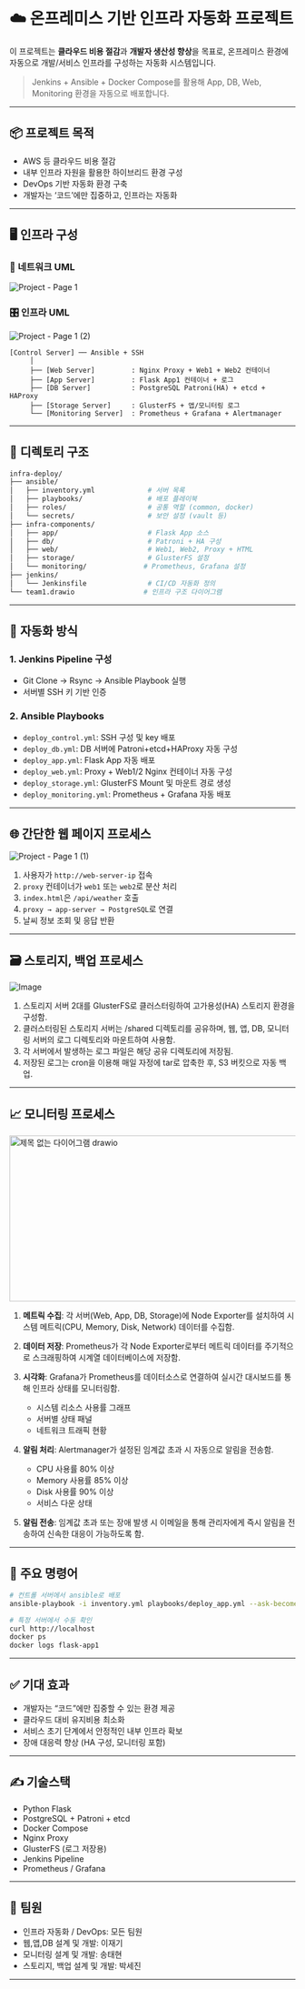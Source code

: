 # ☁️ 온프레미스 기반 인프라 자동화 프로젝트

이 프로젝트는 **클라우드 비용 절감**과 **개발자 생산성 향상**을 목표로, 온프레미스 환경에 자동으로 개발/서비스 인프라를 구성하는 자동화 시스템입니다.

> Jenkins + Ansible + Docker Compose를 활용해 App, DB, Web, Monitoring 환경을 자동으로 배포합니다.

---

## 📦 프로젝트 목적

- AWS 등 클라우드 비용 절감
- 내부 인프라 자원을 활용한 하이브리드 환경 구성
- DevOps 기반 자동화 환경 구축
- 개발자는 ‘코드’에만 집중하고, 인프라는 자동화

---

## 🖥️ 인프라 구성

### 🛜 네트워크 UML
![Project - Page 1](https://github.com/user-attachments/assets/f0425267-ac7b-4d77-be94-a6df4554520d)

### 🎛️ 인프라 UML
![Project - Page 1 (2)](https://github.com/user-attachments/assets/d4e9d6f8-c88b-4323-b1be-93cbd9579514)

```
[Control Server] ── Ansible + SSH
     │
     ├── [Web Server]         : Nginx Proxy + Web1 + Web2 컨테이너
     ├── [App Server]         : Flask App1 컨테이너 + 로그
     ├── [DB Server]          : PostgreSQL Patroni(HA) + etcd + HAProxy
     ├── [Storage Server]     : GlusterFS + 앱/모니터링 로그
     └── [Monitoring Server]  : Prometheus + Grafana + Alertmanager
```

---

## 📁 디렉토리 구조

```bash
infra-deploy/
├── ansible/
│   ├── inventory.yml             # 서버 목록
│   ├── playbooks/                # 배포 플레이북
│   ├── roles/                    # 공통 역할 (common, docker)
│   └── secrets/                  # 보안 설정 (vault 등)
├── infra-components/
│   ├── app/                      # Flask App 소스
│   ├── db/                       # Patroni + HA 구성
│   ├── web/                      # Web1, Web2, Proxy + HTML
│   ├── storage/                  # GlusterFS 설정
│   └── monitoring/              # Prometheus, Grafana 설정
├── jenkins/
│   └── Jenkinsfile               # CI/CD 자동화 정의
└── team1.drawio                 # 인프라 구조 다이어그램
```

---

## 🚀 자동화 방식

### 1. Jenkins Pipeline 구성
- Git Clone → Rsync → Ansible Playbook 실행
- 서버별 SSH 키 기반 인증

### 2. Ansible Playbooks
- `deploy_control.yml`: SSH 구성 및 key 배포
- `deploy_db.yml`: DB 서버에 Patroni+etcd+HAProxy 자동 구성
- `deploy_app.yml`: Flask App 자동 배포
- `deploy_web.yml`: Proxy + Web1/2 Nginx 컨테이너 자동 구성
- `deploy_storage.yml`: GlusterFS Mount 및 마운트 경로 생성
- `deploy_monitoring.yml`: Prometheus + Grafana 자동 배포

---

## 🌐 간단한 웹 페이지 프로세스
![Project - Page 1 (1)](https://github.com/user-attachments/assets/21760762-759f-44de-a747-06571e8e2a52)

1. 사용자가 `http://web-server-ip` 접속
2. `proxy` 컨테이너가 `web1` 또는 `web2`로 분산 처리
3. `index.html`은 `/api/weather` 호출
4. `proxy → app-server → PostgreSQL`로 연결
5. 날씨 정보 조회 및 응답 반환

---

## 🗃️ 스토리지, 백업 프로세스

![Image](https://github.com/user-attachments/assets/840fbb5a-07b8-4227-b0db-b9cae2c73b29)

1. 스토리지 서버 2대를 GlusterFS로 클러스터링하여 고가용성(HA) 스토리지 환경을 구성함.
2. 클러스터링된 스토리지 서버는 /shared 디렉토리를 공유하며, 웹, 앱, DB, 모니터링 서버의 로그 디렉토리와 마운트하여 사용함.
3. 각 서버에서 발생하는 로그 파일은 해당 공유 디렉토리에 저장됨.
4. 저장된 로그는 cron을 이용해 매일 자정에 tar로 압축한 후, S3 버킷으로 자동 백업.
---

## 📈 모니터링 프로세스
<img width="591" height="292" alt="제목 없는 다이어그램 drawio" src="https://github.com/user-attachments/assets/602b1890-a960-4050-b001-b7c6c20e1dc7" />

1. **메트릭 수집**: 각 서버(Web, App, DB, Storage)에 Node Exporter를 설치하여 시스템 메트릭(CPU, Memory, Disk, Network) 데이터를 수집함.

2. **데이터 저장**: Prometheus가 각 Node Exporter로부터 메트릭 데이터를 주기적으로 스크래핑하여 시계열 데이터베이스에 저장함.

3. **시각화**: Grafana가 Prometheus를 데이터소스로 연결하여 실시간 대시보드를 통해 인프라 상태를 모니터링함.
   - 시스템 리소스 사용률 그래프
   - 서버별 상태 패널
   - 네트워크 트래픽 현황

4. **알림 처리**: Alertmanager가 설정된 임계값 초과 시 자동으로 알림을 전송함.
   - CPU 사용률 80% 이상
   - Memory 사용률 85% 이상
   - Disk 사용률 90% 이상
   - 서비스 다운 상태

5. **알림 전송**: 임계값 초과 또는 장애 발생 시 이메일을 통해 관리자에게 즉시 알림을 전송하여 신속한 대응이 가능하도록 함.

---

## 🧪 주요 명령어

```bash
# 컨트롤 서버에서 ansible로 배포
ansible-playbook -i inventory.yml playbooks/deploy_app.yml --ask-become-pass

# 특정 서버에서 수동 확인
curl http://localhost
docker ps
docker logs flask-app1
```

---

## ✅ 기대 효과

- 개발자는 “코드”에만 집중할 수 있는 환경 제공
- 클라우드 대비 유지비용 최소화
- 서비스 초기 단계에서 안정적인 내부 인프라 확보
- 장애 대응력 향상 (HA 구성, 모니터링 포함)

---

## ✍️ 기술스택

- Python Flask
- PostgreSQL + Patroni + etcd
- Docker Compose
- Nginx Proxy
- GlusterFS (로그 저장용)
- Jenkins Pipeline
- Prometheus / Grafana

---

## 🤝 팀원

- 인프라 자동화 / DevOps: 모든 팀원
- 웹,앱,DB 설계 및 개발: 이재기
- 모니터링 설계 및 개발: 송태현
- 스토리지, 백업 설계 및 개발: 박세진

---
